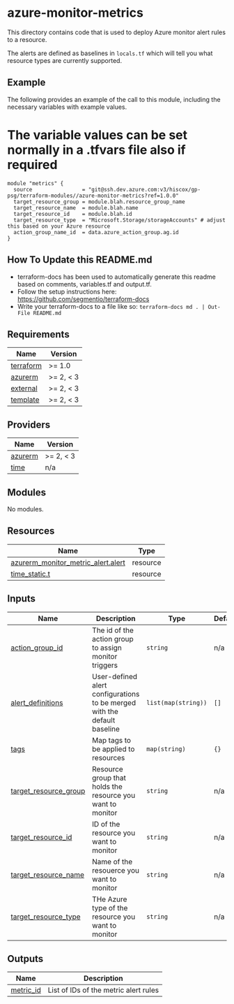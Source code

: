 # azure-monitor-metrics

This directory contains code that is used to deploy Azure monitor alert rules to a resource.

The alerts are defined as baselines in `locals.tf` which will tell you what resource types are currently supported.

## Example

The following provides an example of the call to this module, including the necessary variables with example values.
# The variable values can be set normally in a .tfvars file also if required

```
module "metrics" {
  source                = "git@ssh.dev.azure.com:v3/hiscox/gp-psg/terraform-modules//azure-monitor-metrics?ref=1.0.0"
  target_resource_group = module.blah.resource_group_name
  target_resource_name  = module.blah.name
  target_resource_id    = module.blah.id
  target_resource_type  = "Microsoft.Storage/storageAccounts" # adjust this based on your Azure resource
  action_group_name_id  = data.azure_action_group.ag.id
}
```

## How To Update this README.md

* terraform-docs has been used to automatically generate this readme based on comments, variables.tf and output.tf.
* Follow the setup instructions here: https://github.com/segmentio/terraform-docs
* Write your terraform-docs to a file like so: `terraform-docs md . | Out-File README.md`

## Requirements

| Name | Version |
|------|---------|
| <a name="requirement_terraform"></a> [terraform](#requirement\_terraform) | >= 1.0 |
| <a name="requirement_azurerm"></a> [azurerm](#requirement\_azurerm) | >= 2, < 3 |
| <a name="requirement_external"></a> [external](#requirement\_external) | >= 2, < 3 |
| <a name="requirement_template"></a> [template](#requirement\_template) | >= 2, < 3 |

## Providers

| Name | Version |
|------|---------|
| <a name="provider_azurerm"></a> [azurerm](#provider\_azurerm) | >= 2, < 3 |
| <a name="provider_time"></a> [time](#provider\_time) | n/a |

## Modules

No modules.

## Resources

| Name | Type |
|------|------|
| [azurerm_monitor_metric_alert.alert](https://registry.terraform.io/providers/hashicorp/azurerm/latest/docs/resources/monitor_metric_alert) | resource |
| [time_static.t](https://registry.terraform.io/providers/hashicorp/time/latest/docs/resources/static) | resource |

## Inputs

| Name | Description | Type | Default | Required |
|------|-------------|------|---------|:--------:|
| <a name="input_action_group_id"></a> [action\_group\_id](#input\_action\_group\_id) | The id of the action group to assign monitor triggers | `string` | n/a | yes |
| <a name="input_alert_definitions"></a> [alert\_definitions](#input\_alert\_definitions) | User-defined alert configurations to be merged with the default baseline | `list(map(string))` | `[]` | no |
| <a name="input_tags"></a> [tags](#input\_tags) | Map tags to be applied to resources | `map(string)` | `{}` | no |
| <a name="input_target_resource_group"></a> [target\_resource\_group](#input\_target\_resource\_group) | Resource group that holds the resource you want to monitor | `string` | n/a | yes |
| <a name="input_target_resource_id"></a> [target\_resource\_id](#input\_target\_resource\_id) | ID of the resource you want to monitor | `string` | n/a | yes |
| <a name="input_target_resource_name"></a> [target\_resource\_name](#input\_target\_resource\_name) | Name of the resouerce you want to monitor | `string` | n/a | yes |
| <a name="input_target_resource_type"></a> [target\_resource\_type](#input\_target\_resource\_type) | THe Azure type of the resource you want to monitor | `string` | n/a | yes |

## Outputs

| Name | Description |
|------|-------------|
| <a name="output_metric_id"></a> [metric\_id](#output\_metric\_id) | List of IDs of the metric alert rules |
